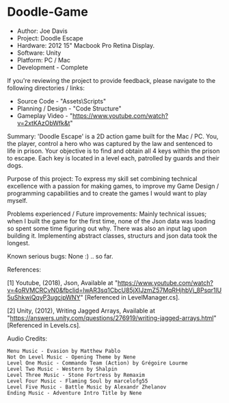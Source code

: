 # Doodle-Game
* Author: Joe Davis
* Project: Doodle Escape
* Hardware: 2012 15" Macbook Pro Retina Display.
* Software: Unity
* Platform: PC / Mac
* Development - Complete

If you're reviewing the project to provide feedback, please navigate to the following directories / links:

* Source Code - "Assets\Scripts"
* Planning / Design - "Code Structure"
* Gameplay Video - "https://www.youtube.com/watch?v=2xtKAzObWfk&t"

Summary: 'Doodle Escape' is a 2D action game built for the Mac / PC. You, the player, control a hero who was captured by the law and sentenced to life in prison. Your objective is to find and obtain all 4 keys within the prison to escape. Each key is located in a level each, patrolled by guards and their dogs.

Purpose of this project: To express my skill set combining technical excellence with a passion for making games, to improve my Game Design / programming capabilities and to create the games I would want to play myself.

Problems experienced / Future improvements: Mainly technical issues; when I built the game for the first time, none of the Json data was loading so spent some time figuring out why. There was also an input lag upon building it. Implementing abstract classes, structurs and json data took the longest. 

Known serious bugs: None :) .. so far.

References:

[1] Youtube, (2018), Json, Available at "https://www.youtube.com/watch?v=4oRVMCRCvN0&fbclid=IwAR3sq1CbcU85jXIJzmZ57MqRHjhbVj_8Psqr1lU5uShkwiQqyP3ugcipWNY" [Referenced in LevelManager.cs]. 

[2] Unity, (2012), Writing Jagged Arrays, Available at "https://answers.unity.com/questions/276919/writing-jagged-arrays.html" [Referenced in Levels.cs].

Audio Credits:

    Menu Music - Evasion by Matthew Pablo
    Not On Level Music - Opening Theme by Nene
    Level One Music - Commando Team (Action) by Grégoire Lourme
    Level Two Music - Western by Shalpin
    Level Three Music - Stone Fortress by Remaxim
    Level Four Music - Flaming Soul by marcelofg55
    Level Five Music - Battle Music by Alexandr Zhelanov
    Ending Music - Adventure Intro Title by Nene
